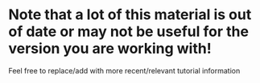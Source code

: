 # Note that a lot of this material is out of date or may not be useful for the version you are working with!
Feel free to replace/add with more recent/relevant tutorial information
